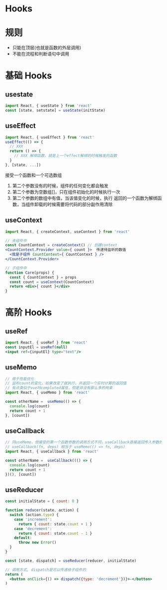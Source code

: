 # Hooks

# 规则
- 只能在顶层(也就是函数的外层调用)
- 不能在流程和判断语句中调用

# 基础 Hooks
## usestate
```jsx
import React, { useState } from 'react'
const [state, setstate] = useState(initState)
```

## useEffect
```jsx
import React, { useEffect } from 'react'
useEffect(() => {
  // XXX
  return () => {
    // XXX 解绑函数，就是上一个effect解绑的时候触发的函数
  }
}, [state, ...])
```
接受一个函数和一个可选数组
1. 第二个参数没有的时候，组件的任何变化都会触发
2. 第二个参数为空数组[]，只在组件初始化的时候执行一次
3. 第二个参数的数组中有值，当该值变化的时候，执行
返回的一个函数为解绑函数，当组件卸载的时候需要将代码的部分副作用清除

## useContext
```jsx
import React, { createContext, useContext } from 'react'

// 夫组件中
const CountContext = createContext() // 创建context
<CountContext.Provider value={ count }>  传递待监听的数值
  <我是子组件 CountContext={ CountContext } />
</CountContext.Provider>

// 子组件中
function Care(props) {
  const { CountContext } = props
  const count = useContext(CountContext)
  return <div>{ count }</div>
} 
```

# 高阶 Hooks
## useRef
```jsx
import React, { useRef } from 'react'
const inputEl = useRef(null)
<input ref={inputEl} type="text"/>
```

## useMemo
```jsx
// 用于性能优化
// 监听count的变化，如果改变了就执行，并返回一个实时计算的返回值
// 有点类似于vue吗compluted属性，但是并没有那么多的拘束
import React, { useMemo } from 'react'

const otherName =  useMemo(() => {
  console.log(count)
  return count + 1
}, [count])
```

## useCallback
```jsx
// 同useMemo，但接受的第一个函数参数的调用方式不同，useCallback直接返回传入参数的返回值
// useCallback(fn, deps) 相当于 useMemo(() => fn, deps)
import React, { useCallback } from 'react'

const otherName =  useCallback((() => {
  console.log(count)
  return count + 1
})(), [count])
```

## useReducer
```jsx
const initialState = { count: 0 }

function reducer(state, action) {
  switch (action.type) {
    case 'increment':
      return { count: state.count + 1 }
    case 'decrement':
      return { count: state.count - 1 }
    default:
      throw new Error()
  }
}

const [state, dispatch] = useReducer(reducer, initialState)

// 调用方式, dispatch是可以传递给子组件的
return (
  <button onClick={() => dispatch({type: 'decrement'})}>-</button>
)
```